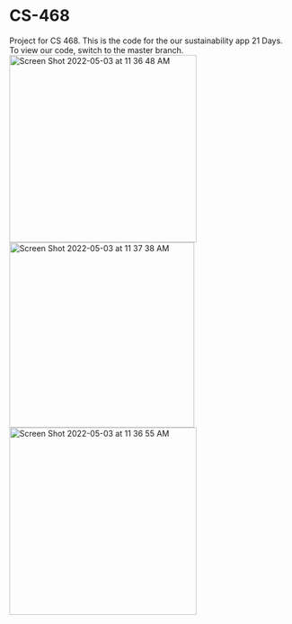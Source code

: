 # CS-468
Project for CS 468.
This is the code for the our sustainability app 21 Days. To view our code, switch to the master branch.
<br>
<img width="333" alt="Screen Shot 2022-05-03 at 11 36 48 AM" src="https://user-images.githubusercontent.com/42949747/167311533-b38d1016-7afe-4850-8eb0-c8e7777d7ae9.png">
<img width="329" alt="Screen Shot 2022-05-03 at 11 37 38 AM" src="https://user-images.githubusercontent.com/42949747/167311535-7caacbc5-585e-4d8a-a989-6aea654b5bc1.png">
<img width="333" alt="Screen Shot 2022-05-03 at 11 36 55 AM" src="https://user-images.githubusercontent.com/42949747/167311539-2433ab48-baca-4643-8e96-febf25100898.png">
